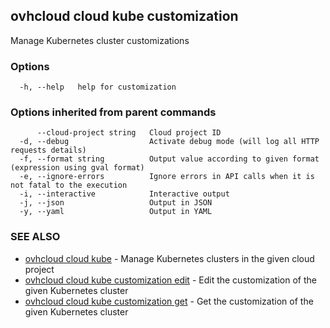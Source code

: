 ## ovhcloud cloud kube customization

Manage Kubernetes cluster customizations

### Options

```
  -h, --help   help for customization
```

### Options inherited from parent commands

```
      --cloud-project string   Cloud project ID
  -d, --debug                  Activate debug mode (will log all HTTP requests details)
  -f, --format string          Output value according to given format (expression using gval format)
  -e, --ignore-errors          Ignore errors in API calls when it is not fatal to the execution
  -i, --interactive            Interactive output
  -j, --json                   Output in JSON
  -y, --yaml                   Output in YAML
```

### SEE ALSO

* [ovhcloud cloud kube](ovhcloud_cloud_kube.md)	 - Manage Kubernetes clusters in the given cloud project
* [ovhcloud cloud kube customization edit](ovhcloud_cloud_kube_customization_edit.md)	 - Edit the customization of the given Kubernetes cluster
* [ovhcloud cloud kube customization get](ovhcloud_cloud_kube_customization_get.md)	 - Get the customization of the given Kubernetes cluster

